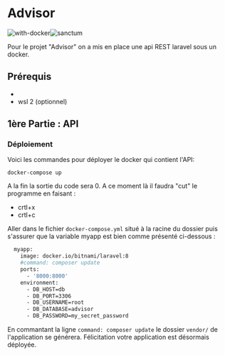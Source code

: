 # Advisor 
![with-docker](https://user-images.githubusercontent.com/92017625/157022460-86b3500d-43e3-42a7-a8c5-b8b6ff77e017.svg)![sanctum](https://user-images.githubusercontent.com/92017625/157023772-5223cda5-31d8-42f3-9ab8-7419f953e282.svg)


Pour le projet "Advisor" on a mis en place une api REST laravel sous un docker. 

## Prérequis

- [1]:https://docs.docker.com/get-docker/ "Docker engine"
- wsl 2 (optionnel) 

## 1ère Partie : API

### Déploiement

Voici les commandes pour déployer le docker qui contient l'API: 

`docker-compose up`

A la fin la sortie du code sera 0. A ce moment là il faudra "cut" le programme en faisant : 

- crtl+x 
- crtl+c 

Aller dans le fichier `docker-compose.yml` situé à la racine du dossier puis s'assurer que la variable myapp est bien comme présenté ci-dessous : 

```dockerfile
  myapp:
    image: docker.io/bitnami/laravel:8
    #command: composer update
    ports:
      - '8000:8000'
    environment:
      - DB_HOST=db
      - DB_PORT=3306
      - DB_USERNAME=root
      - DB_DATABASE=advisor
      - DB_PASSWORD=my_secret_password
```

En commantant la ligne `command: composer update` le dossier `vendor/` de l'application se générera. 
Félicitation votre application est désormais déployée. 
